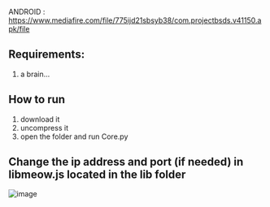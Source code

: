 ANDROID : https://www.mediafire.com/file/775ijd21sbsyb38/com.projectbsds.v41150.apk/file

## Requirements: ##
1. a brain...

## How to run ##
1. download it 
2. uncompress it
3. open the folder and run Core.py

## Change the ip address and port (if needed) in libmeow.js located in the lib folder ##

![image](https://user-images.githubusercontent.com/52799759/147313954-e3185d78-da1b-4c9c-b700-c20c58af8633.png)
